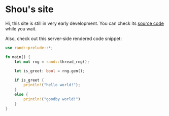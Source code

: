 # Shou's site

Hi, this site is still in very early development. You can check its [source code](https://github.com/xoko14/shoudev) while you wait.

Also, check out this server-side rendered code snippet:

```rust
use rand::prelude::*;

fn main() {
    let mut rng = rand::thread_rng();

    let is_greet: bool = rng.gen();
    
    if is_greet {
        println!("hello world!");
    }
    else {
        println!("goodby world!")
    }
}
```
